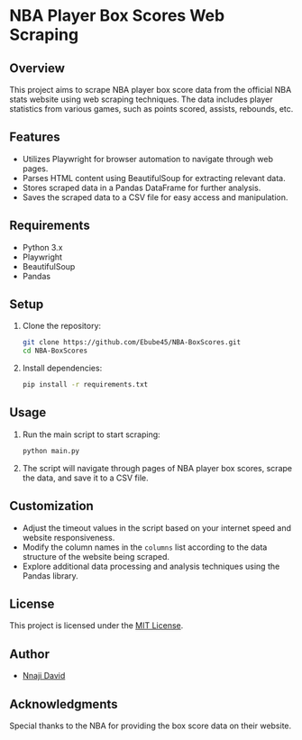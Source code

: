 # NBA Player Box Scores Web Scraping

## Overview
This project aims to scrape NBA player box score data from the official NBA stats website using web scraping techniques. The data includes player statistics from various games, such as points scored, assists, rebounds, etc.

## Features
- Utilizes Playwright for browser automation to navigate through web pages.
- Parses HTML content using BeautifulSoup for extracting relevant data.
- Stores scraped data in a Pandas DataFrame for further analysis.
- Saves the scraped data to a CSV file for easy access and manipulation.

## Requirements
- Python 3.x
- Playwright
- BeautifulSoup
- Pandas

## Setup
1. Clone the repository:
   ```bash
   git clone https://github.com/Ebube45/NBA-BoxScores.git
   cd NBA-BoxScores
   ```
2. Install dependencies:
   ```bash
   pip install -r requirements.txt
   ```

## Usage
1. Run the main script to start scraping:
   ```bash
   python main.py
   ```
2. The script will navigate through pages of NBA player box scores, scrape the data, and save it to a CSV file.

## Customization
- Adjust the timeout values in the script based on your internet speed and website responsiveness.
- Modify the column names in the `columns` list according to the data structure of the website being scraped.
- Explore additional data processing and analysis techniques using the Pandas library.

## License
This project is licensed under the [MIT License](LICENSE).

## Author
- [Nnaji David](https://github.com/Ebube45)

## Acknowledgments
Special thanks to the NBA for providing the box score data on their website.

